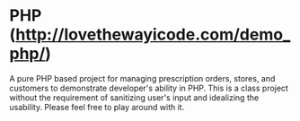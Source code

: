 # PHP (http://lovethewayicode.com/demo_php/)
A pure PHP based project for managing prescription orders, stores, and customers to demonstrate developer's ability in PHP.
This is a class project without the requirement of sanitizing user's input and idealizing the usability. 
Please feel free to play around with it.
